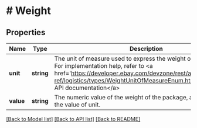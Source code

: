 # # Weight

## Properties

Name | Type | Description | Notes
------------ | ------------- | ------------- | -------------
**unit** | **string** | The unit of measure used to express the weight of the package. For implementation help, refer to &lt;a href&#x3D;&#39;https://developer.ebay.com/devzone/rest/api-ref/logistics/types/WeightUnitOfMeasureEnum.html&#39;&gt;eBay API documentation&lt;/a&gt; | [optional]
**value** | **string** | The numeric value of the weight of the package, as measured by the value of unit. | [optional]

[[Back to Model list]](../../README.md#models) [[Back to API list]](../../README.md#endpoints) [[Back to README]](../../README.md)
